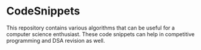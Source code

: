 # CodeSnippets
This repository contains various algorithms that can be useful for a computer science enthusiast. These code snippets can help in competitive programming and DSA revision as well. 
